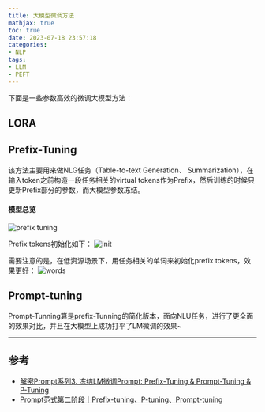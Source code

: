 ```yaml
---
title: 大模型微调方法
mathjax: true
toc: true
date: 2023-07-18 23:57:18
categories:
- NLP
tags:
- LLM
- PEFT
---
```


下面是一些参数高效的微调大模型方法：

<!--more-->

## LORA

## Prefix-Tuning
该方法主要用来做NLG任务（Table-to-text Generation、 Summarization），在输入token之前构造一段任务相关的virtual tokens作为Prefix，然后训练的时候只更新Prefix部分的参数，而大模型参数冻结。

#### 模型总览
![prefix tuning](https://cdn.staticaly.com/gh/TransformersWsz/image_hosting@master/image.6yre5xri92o0.png)

Prefix tokens初始化如下：
![init](https://cdn.staticaly.com/gh/TransformersWsz/image_hosting@master/image.6ahf2df1ub4.webp)

需要注意的是，在低资源场景下，用任务相关的单词来初始化prefix tokens，效果更好：
![words](https://cdn.staticaly.com/gh/TransformersWsz/image_hosting@master/image.3mxl4q9bqao0.webp)

## Prompt-tuning
Prompt-Tunning算是prefix-Tunning的简化版本，面向NLU任务，进行了更全面的效果对比，并且在大模型上成功打平了LM微调的效果~


___

## 参考
- [解密Prompt系列3. 冻结LM微调Prompt: Prefix-Tuning & Prompt-Tuning & P-Tuning](https://www.cnblogs.com/gogoSandy/p/17202169.html)
- [Prompt范式第二阶段｜Prefix-tuning、P-tuning、Prompt-tuning](https://zhuanlan.zhihu.com/p/400790006)